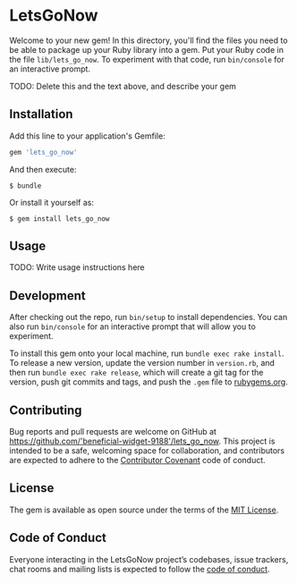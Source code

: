 # LetsGoNow

Welcome to your new gem! In this directory, you'll find the files you need to be able to package up your Ruby library into a gem. Put your Ruby code in the file `lib/lets_go_now`. To experiment with that code, run `bin/console` for an interactive prompt.

TODO: Delete this and the text above, and describe your gem

## Installation

Add this line to your application's Gemfile:

```ruby
gem 'lets_go_now'
```

And then execute:

    $ bundle

Or install it yourself as:

    $ gem install lets_go_now

## Usage

TODO: Write usage instructions here

## Development

After checking out the repo, run `bin/setup` to install dependencies. You can also run `bin/console` for an interactive prompt that will allow you to experiment.

To install this gem onto your local machine, run `bundle exec rake install`. To release a new version, update the version number in `version.rb`, and then run `bundle exec rake release`, which will create a git tag for the version, push git commits and tags, and push the `.gem` file to [rubygems.org](https://rubygems.org).

## Contributing

Bug reports and pull requests are welcome on GitHub at https://github.com/'beneficial-widget-9188'/lets_go_now. This project is intended to be a safe, welcoming space for collaboration, and contributors are expected to adhere to the [Contributor Covenant](http://contributor-covenant.org) code of conduct.

## License

The gem is available as open source under the terms of the [MIT License](https://opensource.org/licenses/MIT).

## Code of Conduct

Everyone interacting in the LetsGoNow project’s codebases, issue trackers, chat rooms and mailing lists is expected to follow the [code of conduct](https://github.com/'beneficial-widget-9188'/lets_go_now/blob/master/CODE_OF_CONDUCT.md).
